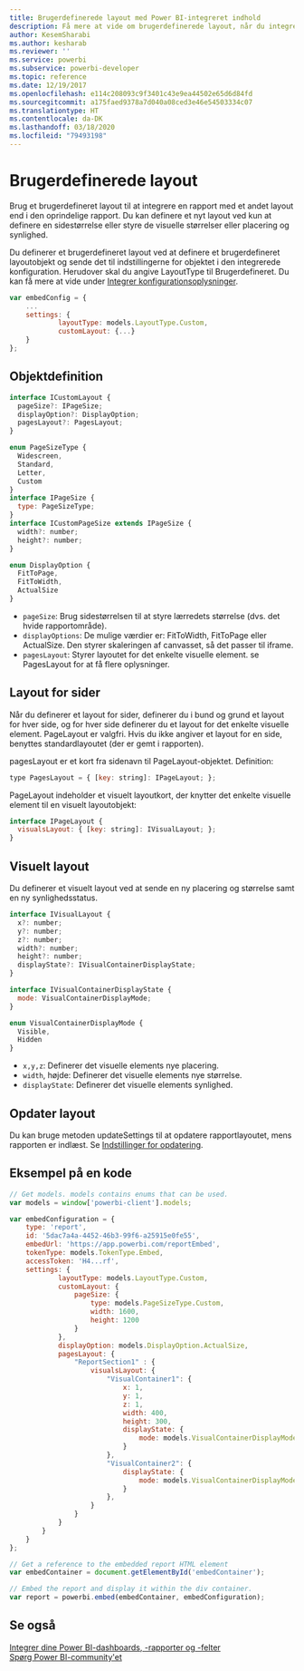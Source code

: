 ```yaml
---
title: Brugerdefinerede layout med Power BI-integreret indhold
description: Få mere at vide om brugerdefinerede layout, når du integrerer Power BI-indhold i dit program.
author: KesemSharabi
ms.author: kesharab
ms.reviewer: ''
ms.service: powerbi
ms.subservice: powerbi-developer
ms.topic: reference
ms.date: 12/19/2017
ms.openlocfilehash: e114c208093c9f3401c43e9ea44502e65d6d84fd
ms.sourcegitcommit: a175faed9378a7d040a08ced3e46e54503334c07
ms.translationtype: HT
ms.contentlocale: da-DK
ms.lasthandoff: 03/18/2020
ms.locfileid: "79493198"
---
```

# <a name="custom-layouts"></a>Brugerdefinerede layout

Brug et brugerdefineret layout til at integrere en rapport med et andet layout end i den oprindelige rapport. Du kan definere et nyt layout ved kun at definere en sidestørrelse eller styre de visuelle størrelser eller placering og synlighed.

Du definerer et brugerdefineret layout ved at definere et brugerdefineret layoutobjekt og sende det til indstillingerne for objektet i den integrerede konfiguration. Herudover skal du angive LayoutType til Brugerdefineret. Du kan få mere at vide under [Integrer konfigurationsoplysninger](https://github.com/Microsoft/PowerBI-JavaScript/wiki/Embed-Configuration-Details).

```javascript
var embedConfig = {
    ...
    settings: {
            layoutType: models.LayoutType.Custom,
            customLayout: {...}
    }
};
```

## <a name="object-definition"></a>Objektdefinition

```javascript
interface ICustomLayout {
  pageSize?: IPageSize;
  displayOption?: DisplayOption;
  pagesLayout?: PagesLayout;
}

enum PageSizeType {
  Widescreen,
  Standard,
  Letter,
  Custom
}
interface IPageSize {
  type: PageSizeType;
}
interface ICustomPageSize extends IPageSize {
  width?: number;
  height?: number;
}

enum DisplayOption {
  FitToPage,
  FitToWidth,
  ActualSize
}
```

- `pageSize`: Brug sidestørrelsen til at styre lærredets størrelse (dvs. det hvide rapportområde).
- `displayOptions`: De mulige værdier er: FitToWidth, FitToPage eller ActualSize. Den styrer skaleringen af canvasset, så det passer til iframe.
- `pagesLayout`: Styrer layoutet for det enkelte visuelle element. se PagesLayout for at få flere oplysninger.

## <a name="pages-layout"></a>Layout for sider

Når du definerer et layout for sider, definerer du i bund og grund et layout for hver side, og for hver side definerer du et layout for det enkelte visuelle element.
PageLayout er valgfri. Hvis du ikke angiver et layout for en side, benyttes standardlayoutet (der er gemt i rapporten).

pagesLayout er et kort fra sidenavn til PageLayout-objektet. Definition:

```javascript
type PagesLayout = { [key: string]: IPageLayout; };
```

PageLayout indeholder et visuelt layoutkort, der knytter det enkelte visuelle element til en visuelt layoutobjekt:

```javascript
interface IPageLayout {
  visualsLayout: { [key: string]: IVisualLayout; };
}
```

## <a name="visual-layout"></a>Visuelt layout

Du definerer et visuelt layout ved at sende en ny placering og størrelse samt en ny synlighedsstatus.

```javascript
interface IVisualLayout {
  x?: number;
  y?: number;
  z?: number;
  width?: number;
  height?: number;
  displayState?: IVisualContainerDisplayState;
}

interface IVisualContainerDisplayState {
  mode: VisualContainerDisplayMode;
}

enum VisualContainerDisplayMode {
  Visible,
  Hidden
}
```

- `x,y,z`: Definerer det visuelle elements nye placering.
- `width`, højde: Definerer det visuelle elements nye størrelse.
- `displayState`: Definerer det visuelle elements synlighed.

## <a name="update-layout"></a>Opdater layout

Du kan bruge metoden updateSettings til at opdatere rapportlayoutet, mens rapporten er indlæst. Se [Indstillinger for opdatering](https://github.com/Microsoft/PowerBI-JavaScript/wiki/Update-Settings).

## <a name="code-example"></a>Eksempel på en kode

```javascript
// Get models. models contains enums that can be used.
var models = window['powerbi-client'].models;

var embedConfiguration = {
    type: 'report',
    id: '5dac7a4a-4452-46b3-99f6-a25915e0fe55',
    embedUrl: 'https://app.powerbi.com/reportEmbed',
    tokenType: models.TokenType.Embed,
    accessToken: 'H4...rf',
    settings: {
            layoutType: models.LayoutType.Custom,
            customLayout: {
                pageSize: {
                    type: models.PageSizeType.Custom,
                    width: 1600,
                    height: 1200
                }
            },
            displayOption: models.DisplayOption.ActualSize,
            pagesLayout: {
                "ReportSection1" : {
                    visualsLayout: {
                        "VisualContainer1": {
                            x: 1,
                            y: 1,
                            z: 1,
                            width: 400,
                            height: 300,
                            displayState: {
                                mode: models.VisualContainerDisplayMode.Visible
                            }
                        },
                        "VisualContainer2": {
                            displayState: {
                                mode: models.VisualContainerDisplayMode.Hidden
                            }
                        },
                    }
                }
            }
        }
    }
};

// Get a reference to the embedded report HTML element
var embedContainer = document.getElementById('embedContainer');

// Embed the report and display it within the div container.
var report = powerbi.embed(embedContainer, embedConfiguration);
```

## <a name="see-also"></a>Se også

[Integrer dine Power BI-dashboards, -rapporter og -felter](embed-sample-for-customers.md)   
[Spørg Power BI-community'et](https://community.powerbi.com/)
